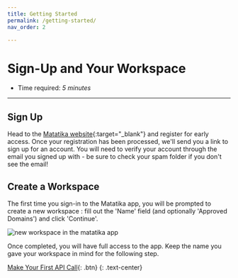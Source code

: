 ```yaml
---
title: Getting Started
permalink: /getting-started/
nav_order: 2

---
```


# Sign-Up and Your Workspace

- Time required: *5 minutes*

---

## Sign Up
Head to the [Matatika website]({{site.matatika.links.www}}){:target="_blank"} and register for early access.  Once your registration has been processed, we'll send you a link to sign up for an account. You will need to verify your account through the email you signed up with - be sure to check your spam folder if you don't see the email!

## Create a Workspace
The first time you sign-in to the Matatika app, you will be prompted to create a new workspace  : fill out the 'Name' field (and optionally 'Approved Domains') and click 'Continue'.

![new workspace in the matatika app]({{site.baseurl}}/assets/img/app-new-workspace.png)

Once completed, you will have full access to the app. Keep the name you gave your workspace in mind for the following step.

[Make Your First API Call]({{site.baseurl}}/getting-started/making-your-first-api-call){: .btn}
{: .text-center}
